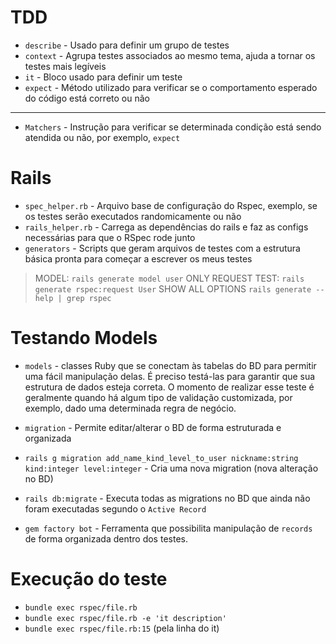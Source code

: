 # TDD

- `describe`  - Usado para definir um grupo de testes
- `context`   - Agrupa testes associados ao mesmo tema, ajuda a tornar os testes mais legíveis
- `it`        - Bloco usado para definir um teste
- `expect`    - Método utilizado para verificar se o comportamento esperado do código está correto ou não
---
- `Matchers` - Instrução para verificar se determinada condição está sendo atendida ou não, por exemplo, `expect`

# Rails

- `spec_helper.rb`  - Arquivo base de configuração do Rspec, exemplo, se os testes serão executados randomicamente ou não
- `rails_helper.rb` - Carrega as dependências do rails e faz as configs necessárias para que o RSpec rode junto
- `generators`      - Scripts que geram arquivos de testes com a estrutura básica pronta para começar a escrever os meus testes
> MODEL:                `rails generate model user`
> ONLY REQUEST TEST:    `rails generate rspec:request User`
> SHOW ALL OPTIONS      `rails generate --help | grep rspec`

# Testando Models

- `models` - classes Ruby que se conectam às tabelas do BD para permitir uma fácil manipulação delas.
É preciso testá-las para garantir que sua estrutura de dados esteja correta. O momento de realizar esse teste é geralmente quando há algum tipo de validação customizada, por exemplo, dado uma determinada regra de negócio.

- `migration` - Permite editar/alterar o BD de forma estruturada e organizada
- `rails g migration add_name_kind_level_to_user nickname:string kind:integer level:integer` - Cria uma nova migration (nova alteração no BD)
- `rails db:migrate` - Executa todas as migrations no BD que ainda não foram executadas segundo o `Active Record`

- `gem factory bot` - Ferramenta que possibilita manipulação de `records` de forma organizada dentro dos testes.

# Execução do teste
- `bundle exec rspec/file.rb`
- `bundle exec rspec/file.rb -e 'it description'`
- `bundle exec rspec/file.rb:15` (pela linha do it)

